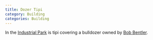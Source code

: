 ```yaml
---
title: Dozer Tipi
category: Building
categories: Building
---
```


In the [Industrial Park](Industrial-Park) is tipi covering a bulldozer owned by [Bob Bentler](Bob-Bentler).
